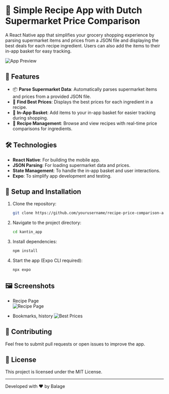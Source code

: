 # 🍳 Simple Recipe App with Dutch Supermarket Price Comparison

A React Native app that simplifies your grocery shopping experience by parsing supermarket items and prices from a JSON file and displaying the best deals for each recipe ingredient. Users can also add the items to their in-app basket for easy tracking.

![App Preview](![image](https://github.com/user-attachments/assets/655ec705-d39f-4eb0-83b9-49b4bedc370c))

## 🚀 Features

- 📦 **Parse Supermarket Data**: Automatically parses supermarket items and prices from a provided JSON file.
- 💸 **Find Best Prices**: Displays the best prices for each ingredient in a recipe.
- 🛒 **In-App Basket**: Add items to your in-app basket for easier tracking during shopping.
- 🧾 **Recipe Management**: Browse and view recipes with real-time price comparisons for ingredients.
  
## 🛠️ Technologies

- **React Native**: For building the mobile app.
- **JSON Parsing**: For loading supermarket data and prices.
- **State Management**: To handle the in-app basket and user interactions.
- **Expo**: To simplify app development and testing.

## 🔧 Setup and Installation

1. Clone the repository:
    ```bash
    git clone https://github.com/yourusername/recipe-price-comparison-app.git
    ```

2. Navigate to the project directory:
    ```bash
    cd kantin_app
    ```

3. Install dependencies:
    ```bash
    npm install
    ```

4. Start the app (Expo CLI required):
    ```bash
    npx expo
    ```

## 🖼️ Screenshots

- Recipe Page  
  ![Recipe Page](![image](https://github.com/user-attachments/assets/18abec07-3fd3-42e8-9136-6827f599a320))

- Bookmarks, history
  ![Best Prices](![image](https://github.com/user-attachments/assets/ccffd20e-9848-4b6f-ae82-6d9c7aad82a3))


## 🤝 Contributing

Feel free to submit pull requests or open issues to improve the app.

## 📄 License

This project is licensed under the MIT License.

---

Developed with ❤️ by Balage
